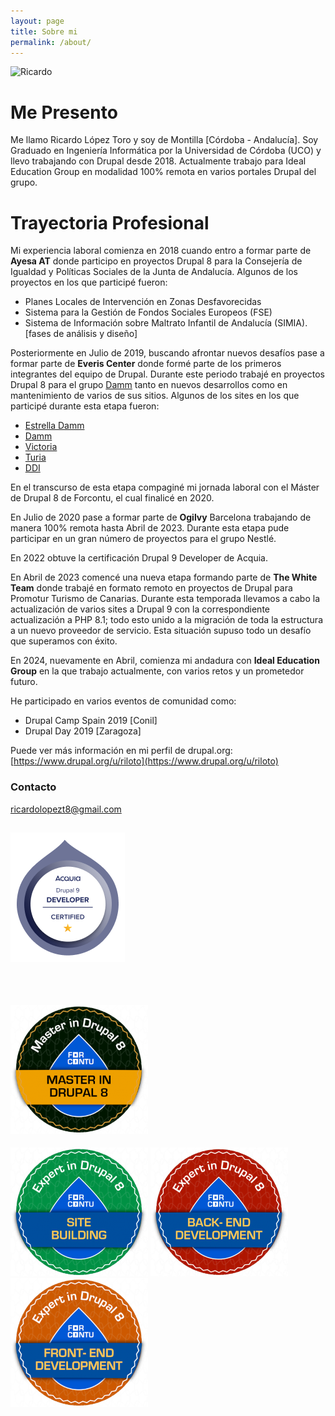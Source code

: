```yaml
---
layout: page
title: Sobre mi
permalink: /about/
---
```


![Ricardo](https://avatars3.githubusercontent.com/u/43862914?s=400&u=d8e142fadc3c6a9701bea96ad98d9cbee0eebf25&v=4)

# Me Presento
Me llamo Ricardo López Toro y soy de Montilla [Córdoba - Andalucía].
Soy Graduado en Ingeniería Informática por la Universidad de Córdoba (UCO) y llevo trabajando con Drupal desde 2018.
Actualmente trabajo para Ideal Education Group en modalidad 100% remota en varios portales Drupal del grupo.

# Trayectoria Profesional
Mi experiencia laboral comienza en 2018 cuando entro a formar parte de **Ayesa AT** donde participo en proyectos
Drupal 8 para la Consejería de Igualdad y Políticas Sociales de la Junta de Andalucía.
Algunos de los proyectos en los que participé fueron:

<!--- <video width="320" height="240" controls>
      <source src="/images/Planes_locales.mp4" type="video/mp4">
</video> --->

* Planes Locales de Intervención en Zonas Desfavorecidas
* Sistema para la Gestión de Fondos Sociales Europeos (FSE)
* Sistema de Información sobre Maltrato Infantil de Andalucía (SIMIA). [fases de análisis y diseño]

Posteriormente en Julio de 2019, buscando afrontar nuevos desafíos pase a formar parte de **Everis Center**
donde formé parte de los primeros integrantes del equipo de Drupal.
Durante este periodo trabajé en proyectos Drupal 8 para el grupo [Damm](https://es.wikipedia.org/wiki/Damm) tanto en nuevos desarrollos como en
mantenimiento de varios de sus sitios.
Algunos de los sites en los que participé durante esta etapa fueron:
* [Estrella Damm](https://www.estrelladamm.com/)
* [Damm](https://www.damm.com/es)
* [Victoria](https://www.cervezavictoria.es/)
* [Turia](https://www.cervezaturia.es/es)
* [DDI](https://www.dammdistribucionintegral.com/landing)

En el transcurso de esta etapa compaginé mi jornada laboral con el Máster de Drupal 8 de Forcontu, el cual finalicé en 2020.

En Julio de 2020 pase a formar parte de **Ogilvy** Barcelona trabajando de manera 100% remota hasta Abril de 2023.
Durante esta etapa pude participar en un gran número de proyectos para el grupo Nestlé.

En 2022 obtuve la certificación Drupal 9 Developer de Acquia.

En Abril de 2023 comencé una nueva etapa formando parte de **The White Team** donde trabajé en formato remoto en proyectos de Drupal para Promotur Turismo de Canarias. Durante esta temporada llevamos a cabo la actualización de varios sites a Drupal 9 con la correspondiente actualización a PHP 8.1; todo esto unido a la migración de toda la estructura a un nuevo proveedor de servicio. Esta situación supuso todo un desafío que superamos con éxito.   

En 2024, nuevamente en Abril, comienza mi andadura con **Ideal Education Group** en la que trabajo actualmente, con varios retos y un prometedor futuro.

He participado en varios eventos de comunidad como:
* Drupal Camp Spain 2019 [Conil]
* Drupal Day 2019 [Zaragoza]

Puede ver más información en mi perfil de drupal.org: [https://www.drupal.org/u/riloto](https://www.drupal.org/u/riloto)

### Contacto

[ricardolopezt8@gmail.com](mailto:ricardolopezt8@gmail.com)


![AcquiaCertification](/images/Acquia_D9_developer_badge.png)
---
<br>

![Master](/images/forcontu_badge_master_drupal-8-en.png)
---
![Sitebuilding](/images/forcontu-site-building-drupal-8-en.png)
![Backend](/images/forcontu-back-end-drupal-8-en.png)
![FrontEnd](/images/forcontu_badge_experto-front-end-drupal-8-en.png)